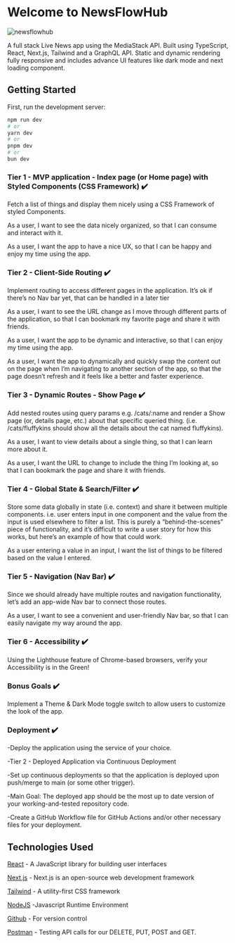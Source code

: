 # Welcome to NewsFlowHub

![newsflowhub](https://github.com/shirkocurek/NewsFeed-Live/assets/109438051/20b0c091-2566-4694-8fb8-731a530eee0d)

A full stack Live News app using the MediaStack API. Built using TypeScript, React, Next.js, Tailwind and a GraphQL API.
Static and dynamic rendering fully responsive and includes advance UI features like dark mode and next loading component.

## Getting Started

First, run the development server:

```bash
npm run dev
# or
yarn dev
# or
pnpm dev
# or
bun dev
```

### Tier 1 - MVP application - Index page (or Home page) with Styled Components (CSS Framework) ✔️

Fetch a list of things and display them nicely using a CSS Framework of styled Components.

As a user, I want to see the data nicely organized, so that I can consume and interact with it.

As a user, I want the app to have a nice UX, so that I can be happy and enjoy my time using the app.


### Tier 2 - Client-Side Routing ✔️

Implement routing to access different pages in the application. It’s ok if there’s no Nav bar yet, that can be handled in a later tier

As a user, I want to see the URL change as I move through different parts of the application, so that I can bookmark my favorite page and share it with friends.

As a user, I want the app to be dynamic and interactive, so that I can enjoy my time using the app.

As a user, I want the app to dynamically and quickly swap the content out on the page when I’m navigating to another section of the app, so that the page doesn’t refresh and it feels like a better and faster experience.


### Tier 3 - Dynamic Routes - Show Page ✔️

Add nested routes using query params e.g. /cats/:name and render a Show page (or, details page, etc.) about that specific queried thing. (i.e. /cats/fluffykins should show all the details about the cat named fluffykins).

As a user, I want to view details about a single thing, so that I can learn more about it.

As a user, I want the URL to change to include the thing I’m looking at, so that I can bookmark the page and share it with friends.


### Tier 4 - Global State & Search/Filter ✔️

Store some data globally in state (i.e. context) and share it between multiple components. i.e. user enters input in one component and the value from the input is used elsewhere to filter a list. This is purely a “behind-the-scenes” piece of functionality, and it’s difficult to write a user story for how this works, but here’s an example of how that could work.

As a user entering a value in an input, I want the list of things to be filtered based on the value I entered.


### Tier 5 - Navigation (Nav Bar) ✔️

Since we should already have multiple routes and navigation functionality, let’s add an app-wide Nav bar to connect those routes.

As a user, I want to see a convenient and user-friendly Nav bar, so that I can easily navigate my way around the app.


### Tier 6 - Accessibility ✔️

Using the Lighthouse feature of Chrome-based browsers, verify your Accessibility is in the Green!


### Bonus Goals ✔️

Implement a Theme & Dark Mode toggle switch to allow users to customize the look of the app.


### Deployment ✔️

-Deploy the application using the service of your choice.

-Tier 2 - Deployed Application via Continuous Deployment

-Set up continuous deployments so that the application is deployed upon push/merge to main (or some other trigger).

-Main Goal: The deployed app should be the most up to date version of your working-and-tested repository code.

-Create a GitHub Workflow file for GitHub Actions and/or other necessary files for your deployment.


## Technologies Used

[React](https://legacy.reactjs.org/) - A JavaScript library for building user interfaces

[Next.js](https://nextjs.org/) - Next.js is an open-source web development framework

[Tailwind](https://tailwindcss.com/) - A utility-first CSS framework

[NodeJS](https://nodejs.org/en/) -Javascript Runtime Environment

[Github](https://github.com/) - For version control

[Postman](https://www.postman.com/) - Testing API calls for our DELETE, PUT, POST and GET.